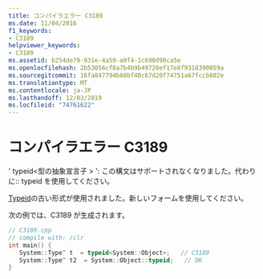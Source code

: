 ```yaml
---
title: コンパイラエラー C3189
ms.date: 11/04/2016
f1_keywords:
- C3189
helpviewer_keywords:
- C3189
ms.assetid: b254de79-931e-4a59-a9f4-1c690d90ca5e
ms.openlocfilehash: 2b53056cf8a7b4b9b49720ef17e8f9318390059a
ms.sourcegitcommit: 16fa847794b60bf40c67d20f74751a67fccb602e
ms.translationtype: MT
ms.contentlocale: ja-JP
ms.lasthandoff: 12/03/2019
ms.locfileid: "74761622"
---
```

# <a name="compiler-error-c3189"></a>コンパイラエラー C3189

' typeid\<型の抽象宣言子 > ': この構文はサポートされなくなりました。代わりに:: typeid を使用してください。

[Typeid](../../extensions/typeid-cpp-component-extensions.md)の古い形式が使用されました。新しいフォームを使用してください。

次の例では、C3189 が生成されます。

```cpp
// C3189.cpp
// compile with: /clr
int main() {
   System::Type^ t  = typeid<System::Object>;   // C3189
   System::Type^ t2  = System::Object::typeid;   // OK
}
```
